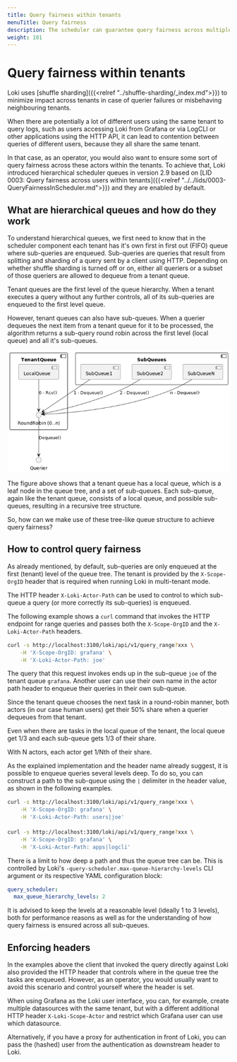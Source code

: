 ```yaml
---
title: Query fairness within tenants
menuTitle: Query fairness
description: The scheduler can guarantee query fairness across multiple actors within a single tenant.
weight: 101
---
```


# Query fairness within tenants

Loki uses [shuffle sharding]({{<relref "../shuffle-sharding/_index.md">}})
to minimize impact across tenants in case of querier failures or misbehaving
neighbouring tenants.

When there are potentially a lot of different users using the same tenant to
query logs, such as users accessing Loki from Grafana or via LogCLI or other
applications using the HTTP API, it can lead to contention between queries of
different users, because they all share the same tenant.

In that case, as an operator, you would also want to ensure some sort of query
fairness across these actors within the tenants. To achieve that, Loki
introduced hierarchical scheduler queues in version 2.9 based on
[LID 0003: Query fairness across users within tenants]({{<relref "../../lids/0003-QueryFairnessInScheduler.md">}})
and they are enabled by default.

## What are hierarchical queues and how do they work

To understand hierarchical queues, we first need to know that in the scheduler
component each tenant has it's own first in first out (FIFO) queue where
sub-queries are enqueued. Sub-queries are queries that result from splitting
and sharding of a query sent by a client using HTTP.
Depending on whether shuffle sharding is turned off or on, either all queriers
or a subset of those queriers are allowed to dequeue from a tenant queue.

Tenant queues are the first level of the queue hierarchy. When a tenant
executes a query without any further controls, all of its sub-queries are
enqueued to the first level queue.

However, tenant queues can also have sub-queues.
When a querier dequeues the next item from a tenant queue for it to be
processed, the algorithm returns a sub-query round robin across the first level
(local queue) and all it's sub-queues.

![Hierarchical queues](./hierarchical-queues.png)

The figure above shows that a tenant queue has a local queue, which is a leaf
node in the queue tree, and a set of sub-queues. Each sub-queue, again like the
tenant queue, consists of a local queue, and possible sub-queues, resulting in
a recursive tree structure.

So, how can we make use of these tree-like queue structure to achieve query fairness?

## How to control query fairness

As already mentioned, by default, sub-queries are only enqueued at the first
(tenant) level of the queue tree. The tenant is provided by the `X-Scope-OrgID`
header that is required when running Loki in multi-tenant mode.

The HTTP header `X-Loki-Actor-Path` can be used to control to which sub-queue a
query (or more correctly its sub-queries) is enqueued.

The following example shows a `curl` command that invokes the HTTP endpoint for range queries
and passes both the `X-Scope-OrgID` and the `X-Loki-Actor-Path` headers.

```bash
curl -s http://localhost:3100/loki/api/v1/query_range?xxx \
    -H 'X-Scope-OrgID: grafana' \
    -H 'X-Loki-Actor-Path: joe'
```

The query that this request invokes ends up in the sub-queue `joe` of the
tenant queue `grafana`. Another user can use their own name in the actor path
header to enqueue their queries in their own sub-queue.

Since the tenant queue chooses the next task in a round-robin manner, both
actors (in our case human users) get their 50% share when a querier dequeues
from that tenant.

Even when there are tasks in the local queue of the tenant, the local queue get
1/3 and each sub-queue gets 1/3 of their share.

With N actors, each actor get 1/Nth of their share.

As the explained implementation and the header name already suggest, it is
possible to enqueue queries several levels deep. To do so, you can construct a
path to the sub-queue using the `|` delimiter in the header value, as shown in
the following examples.

```bash
curl -s http://localhost:3100/loki/api/v1/query_range?xxx \
    -H 'X-Scope-OrgID: grafana' \
    -H 'X-Loki-Actor-Path: users|joe'

curl -s http://localhost:3100/loki/api/v1/query_range?xxx \
    -H 'X-Scope-OrgID: grafana' \
    -H 'X-Loki-Actor-Path: apps|logcli'
```

There is a limit to how deep a path and thus the queue tree can be. This is
controlled by Loki's `-query-scheduler.max-queue-hierarchy-levels` CLI argument
or its respective YAML configuration block:

```yaml
query_scheduler:
  max_queue_hierarchy_levels: 2
```

It is advised to keep the levels at a reasonable level (ideally 1 to 3 levels),
both for performance reasons as well as for the understanding of how query
fairness is ensured across all sub-queues.

## Enforcing headers

In the examples above the client that invoked the query directly against Loki also provided the
HTTP header that controls where in the queue tree the tasks are enqueued. However, as an operator,
you would usually want to avoid this scenario and control yourself where the header is set.

When using Grafana as the Loki user interface, you can, for example, create multiple datasources
with the same tenant, but with a different additional HTTP header
`X-Loki-Scope-Actor` and restrict which Grafana user can use which datasource.

Alternatively, if you have a proxy for authentication in front of Loki, you can
pass the (hashed) user from the authentication as downstream header to Loki.
